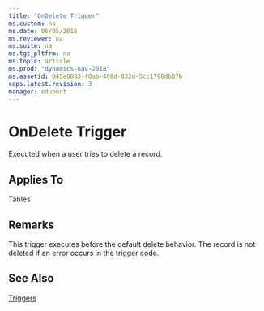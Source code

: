 ```yaml
---
title: "OnDelete Trigger"
ms.custom: na
ms.date: 06/05/2016
ms.reviewer: na
ms.suite: na
ms.tgt_pltfrm: na
ms.topic: article
ms.prod: "dynamics-nav-2018"
ms.assetid: 045e0883-f0ab-468d-832d-5cc1798db87b
caps.latest.revision: 3
manager: edupont
---
```

# OnDelete Trigger
Executed when a user tries to delete a record.  
  
## Applies To  
 Tables  
  
## Remarks  
 This trigger executes before the default delete behavior. The record is not deleted if an error occurs in the trigger code.  
  
## See Also  
 [Triggers](Triggers.md)